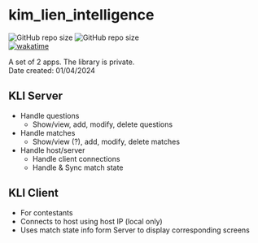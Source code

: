 # kim_lien_intelligence

![GitHub repo size](https://img.shields.io/github/repo-size/Bill-GD/kim_lien_intelligence?style=plastic) ![GitHub repo size](https://img.shields.io/github/languages/code-size/Bill-GD/kim_lien_intelligence?style=plastic)  
[![wakatime](https://wakatime.com/badge/github/Bill-GD/kim_lien_intelligence.svg)](https://wakatime.com/badge/github/Bill-GD/kim_lien_intelligence)

A set of 2 apps. The library is private.  
Date created: 01/04/2024

## KLI Server

- Handle questions
  - Show/view, add, modify, delete questions
- Handle matches
  - Show/view (?), add, modify, delete matches
- Handle host/server
  - Handle client connections
  - Handle & Sync match state

## KLI Client

- For contestants
- Connects to host using host IP (local only)
- Uses match state info form Server to display corresponding screens
